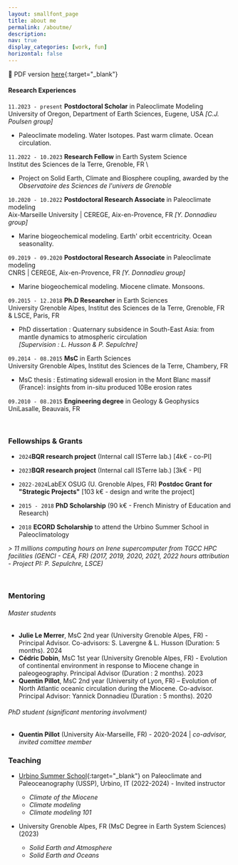 ```yaml
---
layout: smallfont_page
title: about me
permalink: /aboutme/
description: 
nav: true
display_categories: [work, fun]
horizontal: false
---
```


📄 PDF version [here](/assets/pdf/CV2023_ACSarr.pdf){:target="_blank"}

#### Research Experiences

`11.2023 - present` __Postdoctoral Scholar__ in Paleoclimate Modeling \
University of Oregon, Department of Earth Sciences, Eugene, USA _[C.J. Poulsen group]_

- Paleoclimate modeling. Water Isotopes. Past warm climate. Ocean circulation.

`11.2022 - 10.2023` __Research Fellow__ in Earth System Science \
Institut des Sciences de la Terre, Grenoble, FR \

- Project on Solid Earth, Climate and Biosphere coupling, awarded by the _Observatoire des Sciences de l'univers de Grenoble_
  
`10.2020 - 10.2022` __Postdoctoral Research Associate__ in Paleoclimate modeling\
Aix-Marseille University | CEREGE, Aix-en-Provence, FR _[Y. Donnadieu group]_

-  Marine biogeochemical modeling. Earth' orbit eccentricity. Ocean seasonality.

`09.2019 - 09.2020` __Postdoctoral Research Associate__ in Paleoclimate modeling \
CNRS | CEREGE, Aix-en-Provence, FR _[Y. Donnadieu group]_

-  Marine biogeochemical modeling. Miocene climate. Monsoons.

`09.2015 - 12.2018` __Ph.D Researcher__ in Earth Sciences \
University Grenoble Alpes, Institut des Sciences de la Terre, Grenoble, FR  \
& LSCE, Paris, FR 

-  PhD dissertation : Quaternary subsidence in South-East Asia: from mantle dynamics to atmospheric circulation \
_[Supervision : L. Husson & P. Sepulchre]_

`09.2014 - 08.2015` __MsC__ in Earth Sciences \
University Grenoble Alpes, Institut des Sciences de la Terre, Chambery, FR 

-  MsC thesis : Estimating sidewall erosion in the Mont Blanc massif (France): insights from in-situ produced 10Be erosion rates

`09.2010 - 08.2015` __Engineering degree__ in Geology & Geophysics \
UniLasalle, Beauvais, FR

<p>&nbsp;</p>

### Fellowships & Grants
-  `2024`__BQR research project__ (Internal call ISTerre lab.) [4k€ - co-PI]
-  `2023`__BQR research project__ (Internal call ISTerre lab.) [3k€ - PI]
- `2022-2024`LabEX OSUG (U. Grenoble Alpes, FR) __Postdoc Grant for "Strategic Projects"__ [103 k€ - design and write the project]
- `2015 - 2018` __PhD Scholarship__ (90 k€ - French Ministry of Education and Research)

- `2018` __ECORD Scholarship__ to attend the Urbino Summer School in Paleoclimatology

_> 11 millions computing hours on Irene supercomputer from TGCC HPC facilities (GENCI - CEA, FR) (2017, 2019, 2020, 2021, 2022 hours attribution - Project PI: P. Sepulchre, LSCE)_

<p>&nbsp;</p>

### Mentoring

###### Master students
- __Julie Le Merrer__, MsC 2nd year (University Grenoble Alpes, FR) - Principal Advisor. Co-advisors: S. Lavergne & L. Husson (Duration: 5 months). 2024
- __Cédric Dobin__, MsC 1st year (University Grenoble Alpes, FR) - Evolution of continental environment in response to Miocene change in paleogeography. Principal Advisor (Duration : 2 months). 2023
- __Quentin Pillot__, MsC 2nd year (University of Lyon, FR) – Evolution of North Atlantic oceanic circulation during the Miocene. Co-advisor. Principal Advisor: Yannick Donnadieu (Duration : 5 months). 2020

###### PhD student (_significant mentoring involvment_)
- __Quentin Pillot__ (University Aix-Marseille, FR) - 2020-2024 | _co-advisor, invited comittee member_

### Teaching

- [Urbino Summer School](https://urbinossp.wordpress.com/){:target="_blank"} on Paleoclimate and Paleoceanography (USSP), Urbino, IT (2022-2024) - Invited instructor
  - _Climate of the Miocene_
  - _Climate modeling_
  - _Climate modeling 101_

- University Grenoble Alpes, FR (MsC Degree in Earth System Sciences) (2023)
  - _Solid Earth and Atmosphere_
  - _Solid Earth and Oceans_


